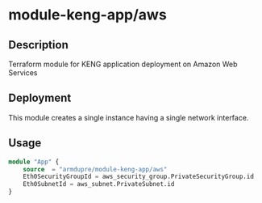 # module-keng-app/aws

## Description
Terraform module for KENG application deployment on Amazon Web Services

## Deployment
This module creates a single instance having a single network interface.

## Usage
```tf
module "App" {
	source  = "armdupre/module-keng-app/aws"
	Eth0SecurityGroupId = aws_security_group.PrivateSecurityGroup.id
	Eth0SubnetId = aws_subnet.PrivateSubnet.id
}
```